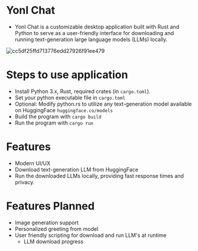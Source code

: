 # YonI Chat
* YonI Chat is a customizable desktop application built with Rust and Python to serve as a user-friendly interface for downloading and running text-generation large language models (LLMs) locally.
  
![cc5df25ffd713776edd27926f91ee479](https://github.com/user-attachments/assets/b0bcaf4b-a1a3-4a1c-a281-f2e6ff748ae1)


# Steps to use application
* Install Python 3.x, Rust, required crates (in `cargo.toml`).
* Set your python executable file in `cargo.toml`
* Optional: Modify python.rs to utilize any text-generation model available on HuggingFace `huggingface.co/models`
* Build the program with `cargo build`
* Run the program with `cargo run`
  
# Features
* Modern UI/UX
* Download text-generation LLM from HuggingFace
* Run the downloaded LLMs locally, providing fast response times and privacy.

# Features Planned
* Image generation support
* Personalized greeting from model
* User friendly scripting for download and run LLM's at runtime
  * LLM download progress
